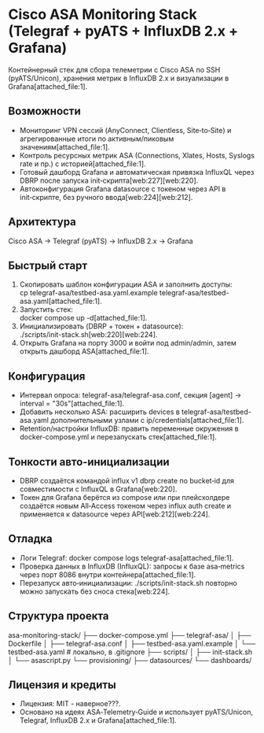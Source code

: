 # Cisco ASA Monitoring Stack (Telegraf + pyATS + InfluxDB 2.x + Grafana)

Контейнерный стек для сбора телеметрии с Cisco ASA по SSH (pyATS/Unicon), хранения метрик в InfluxDB 2.x и визуализации в Grafana[attached_file:1].

## Возможности

- Мониторинг VPN сессий (AnyConnect, Clientless, Site‑to‑Site) и агрегированные итоги по активным/пиковым значениям[attached_file:1].  
- Контроль ресурсных метрик ASA (Connections, Xlates, Hosts, Syslogs rate и пр.) с историей[attached_file:1].  
- Готовый дашборд Grafana и автоматическая привязка InfluxQL через DBRP после запуска init‑скрипта[web:227][web:220].  
- Автоконфигурация Grafana datasource с токеном через API в init‑скрипте, без ручного ввода[web:224][web:212].  

## Архитектура

Cisco ASA → Telegraf (pyATS) → InfluxDB 2.x → Grafana


## Быстрый старт

1. Скопировать шаблон конфигурации ASA и заполнить доступы:  
   cp telegraf-asa/testbed-asa.yaml.example telegraf-asa/testbed-asa.yaml[attached_file:1].  
2. Запустить стек:  
   docker compose up -d[attached_file:1].  
3. Инициализировать (DBRP + токен + datasource):  
   ./scripts/init-stack.sh[web:220][web:224].  
4. Открыть Grafana на порту 3000 и войти под admin/admin, затем открыть дашборд ASA[attached_file:1].  

## Конфигурация

- Интервал опроса: telegraf-asa/telegraf-asa.conf, секция [agent] → interval = "30s"[attached_file:1].  
- Добавить несколько ASA: расширить devices в telegraf-asa/testbed-asa.yaml дополнительными узлами с ip/credentials[attached_file:1].  
- Retention/настройки InfluxDB: править переменные окружения в docker-compose.yml и перезапускать стек[attached_file:1].  

## Тонкости авто‑инициализации

- DBRP создаётся командой influx v1 dbrp create по bucket‑id для совместимости с InfluxQL в Grafana[web:220].  
- Токен для Grafana берётся из compose или при плейсхолдере создаётся новым All‑Access токеном через influx auth create и применяется к datasource через API[web:212][web:224].  

## Отладка

- Логи Telegraf: docker compose logs telegraf-asa[attached_file:1].  
- Проверка данных в InfluxDB (InfluxQL): запросы к базе asa‑metrics через порт 8086 внутри контейнера[attached_file:1].  
- Перезапуск авто‑инициализации: ./scripts/init-stack.sh повторно можно запускать без сноса стека[web:224].  

## Структура проекта

asa-monitoring-stack/
├── docker-compose.yml
├── telegraf-asa/
│ ├── Dockerfile
│ ├── telegraf-asa.conf
│ ├── testbed-asa.yaml.example
│ └── testbed-asa.yaml # локально, в .gitignore
├── scripts/
│ ├── init-stack.sh
│ └── asascript.py
└── provisioning/
├── datasources/
└── dashboards/


## Лицензия и кредиты

- Лицензия: MIT - наверное???.  
- Основано на идеях ASA‑Telemetry‑Guide и использует pyATS/Unicon, Telegraf, InfluxDB 2.x и Grafana[attached_file:1].  
